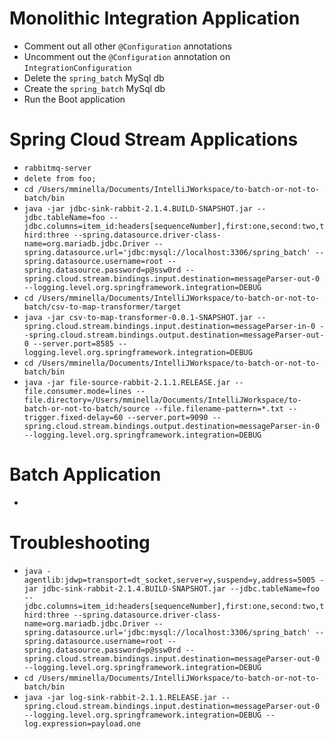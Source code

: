 # Monolithic Integration Application

* Comment out all other `@Configuration` annotations
* Uncomment out the `@Configuration` annotation on `IntegrationConfiguration`
* Delete the `spring_batch` MySql db
* Create the `spring_batch` MySql db
* Run the Boot application

# Spring Cloud Stream Applications

* `rabbitmq-server`
* `delete from foo;`
* `cd /Users/mminella/Documents/IntelliJWorkspace/to-batch-or-not-to-batch/bin`
* `java -jar jdbc-sink-rabbit-2.1.4.BUILD-SNAPSHOT.jar --jdbc.tableName=foo --jdbc.columns=item_id:headers[sequenceNumber],first:one,second:two,third:three --spring.datasource.driver-class-name=org.mariadb.jdbc.Driver --spring.datasource.url='jdbc:mysql://localhost:3306/spring_batch' --spring.datasource.username=root --spring.datasource.password=p@ssw0rd --spring.cloud.stream.bindings.input.destination=messageParser-out-0 --logging.level.org.springframework.integration=DEBUG`
* `cd /Users/mminella/Documents/IntelliJWorkspace/to-batch-or-not-to-batch/csv-to-map-transformer/target`
* `java -jar csv-to-map-transformer-0.0.1-SNAPSHOT.jar --spring.cloud.stream.bindings.input.destination=messageParser-in-0 --spring.cloud.stream.bindings.output.destination=messageParser-out-0 --server.port=8585 --logging.level.org.springframework.integration=DEBUG`
* `cd /Users/mminella/Documents/IntelliJWorkspace/to-batch-or-not-to-batch/bin`
* `java -jar file-source-rabbit-2.1.1.RELEASE.jar --file.consumer.mode=lines --file.directory=/Users/mminella/Documents/IntelliJWorkspace/to-batch-or-not-to-batch/source --file.filename-pattern=*.txt --trigger.fixed-delay=60 --server.port=9090 --spring.cloud.stream.bindings.output.destination=messageParser-in-0 --logging.level.org.springframework.integration=DEBUG`

# Batch Application

* 


# Troubleshooting

* `java -agentlib:jdwp=transport=dt_socket,server=y,suspend=y,address=5005 -jar jdbc-sink-rabbit-2.1.4.BUILD-SNAPSHOT.jar --jdbc.tableName=foo --jdbc.columns=item_id:headers[sequenceNumber],first:one,second:two,third:three --spring.datasource.driver-class-name=org.mariadb.jdbc.Driver --spring.datasource.url='jdbc:mysql://localhost:3306/spring_batch' --spring.datasource.username=root --spring.datasource.password=p@ssw0rd --spring.cloud.stream.bindings.input.destination=messageParser-out-0 --logging.level.org.springframework.integration=DEBUG`
* `cd /Users/mminella/Documents/IntelliJWorkspace/to-batch-or-not-to-batch/bin`
* `java -jar log-sink-rabbit-2.1.1.RELEASE.jar --spring.cloud.stream.bindings.input.destination=messageParser-out-0 --logging.level.org.springframework.integration=DEBUG --log.expression=payload.one`
